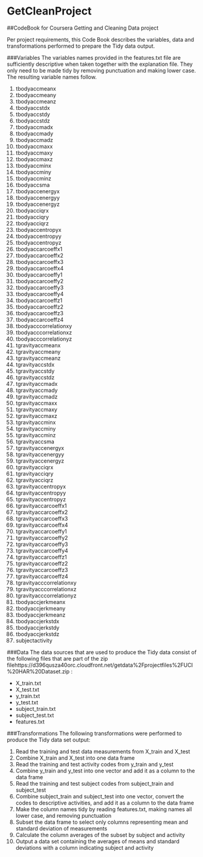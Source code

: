 GetCleanProject
===============

##CodeBook for Coursera Getting and Cleaning Data project

Per project requirements, this Code Book describes the variables, data and transformations performed to prepare the Tidy data output.

###Variables
The variables names provided in the features.txt file are sufficiently descriptive when taken together with the explanation file. They only need to be made tidy by removing punctuation and making lower case. The resulting variable names follow.

1. tbodyaccmeanx
2. tbodyaccmeany
3. tbodyaccmeanz
4. tbodyaccstdx
5. tbodyaccstdy
6. tbodyaccstdz
7. tbodyaccmadx
8. tbodyaccmady
9. tbodyaccmadz
10. tbodyaccmaxx
11. tbodyaccmaxy
12. tbodyaccmaxz
13. tbodyaccminx
14. tbodyaccminy
15. tbodyaccminz
16. tbodyaccsma
17. tbodyaccenergyx
18. tbodyaccenergyy
19. tbodyaccenergyz
20. tbodyacciqrx
21. tbodyacciqry
22. tbodyacciqrz
23. tbodyaccentropyx
24. tbodyaccentropyy
25. tbodyaccentropyz
26. tbodyaccarcoeffx1
27. tbodyaccarcoeffx2
28. tbodyaccarcoeffx3
29. tbodyaccarcoeffx4
30. tbodyaccarcoeffy1
31. tbodyaccarcoeffy2
32. tbodyaccarcoeffy3
33. tbodyaccarcoeffy4
34. tbodyaccarcoeffz1
35. tbodyaccarcoeffz2
36. tbodyaccarcoeffz3
37. tbodyaccarcoeffz4
38. tbodyacccorrelationxy
39. tbodyacccorrelationxz
40. tbodyacccorrelationyz
41. tgravityaccmeanx
42. tgravityaccmeany
43. tgravityaccmeanz
44. tgravityaccstdx
45. tgravityaccstdy
46. tgravityaccstdz
47. tgravityaccmadx
48. tgravityaccmady
49. tgravityaccmadz
50. tgravityaccmaxx
51. tgravityaccmaxy
52. tgravityaccmaxz
53. tgravityaccminx
54. tgravityaccminy
55. tgravityaccminz
56. tgravityaccsma
57. tgravityaccenergyx
58. tgravityaccenergyy
59. tgravityaccenergyz
60. tgravityacciqrx
61. tgravityacciqry
62. tgravityacciqrz
63. tgravityaccentropyx
64. tgravityaccentropyy
65. tgravityaccentropyz
66. tgravityaccarcoeffx1
67. tgravityaccarcoeffx2
68. tgravityaccarcoeffx3
69. tgravityaccarcoeffx4
70. tgravityaccarcoeffy1
71. tgravityaccarcoeffy2
72. tgravityaccarcoeffy3
73. tgravityaccarcoeffy4
74. tgravityaccarcoeffz1
75. tgravityaccarcoeffz2
76. tgravityaccarcoeffz3
77. tgravityaccarcoeffz4
78. tgravityacccorrelationxy
79. tgravityacccorrelationxz
80. tgravityacccorrelationyz
81. tbodyaccjerkmeanx
82. tbodyaccjerkmeany
83. tbodyaccjerkmeanz
84. tbodyaccjerkstdx
85. tbodyaccjerkstdy
86. tbodyaccjerkstdz
87. subjectactivity

###Data
The data sources that are used to produce the Tidy data consist of the following files that are part of the zip filehttps://d396qusza40orc.cloudfront.net/getdata%2Fprojectfiles%2FUCI%20HAR%20Dataset.zip :
- X_train.txt
- X_test.txt
- y_train.txt
- y_test.txt
- subject_train.txt
- subject_test.txt
- features.txt

###Transformations
The following transformations were performed to produce the Tidy data set output:

1. Read the training and test data measurements from X_train and X_test
2. Combine X_train and X_test into one data frame
3. Read the training and test activity codes from y_train and y_test
4. Combine y_train and y_test into one vector and add it as a column to the data frame
5. Read the training and test subject codes from subject_train and subject_test
6. Combine subject_train and subject_test into one vector, convert the codes to descriptive activities, and add it as a column to the data frame
7. Make the column names tidy by reading features.txt, making names all lower case, and removing punctuation
8. Subset the data frame to select only columns representing mean and standard deviation of measurements
9. Calculate the column averages of the subset by subject and activity
10. Output a data set containing the averages of means and standard deviations with a column indicating subject and activity
